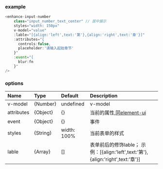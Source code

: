 ### example 

```javascript
<enhance-input-number
    class="input_number_text_center" // 居中展示
    styles="width: 150px"
    v-model="value"
    :lable="[{align:'left',text:'第'},{align:'right',text:'章'}]"
    :attributes="{
      controls:false,
      placeholder:'请输入起始章节'
    }"
    :event="{
      blur:fn
    }"
/>
```


### options

| Name             | Type        | Default            | Description                  |
| :--------------- | :---------- | :----------------- | :--------------------------- |
| v-model  | {Number}| undefined   | v-model |
| attributes | {Object} | {} | 当前的属性,[同element-ui](https://element.eleme.cn/2.14/#/zh-CN/component/input-number#attributes)    |
| event | {Object} |   {}     | 事件   |
| styles | {String} | width: 100%  |  当前表单的样式    | 
| lable | {Array} |    []    |  表单前后的修饰lable； 示例：[{align:'left',text:'第'},{align:'right',text:'章'}]   | 
